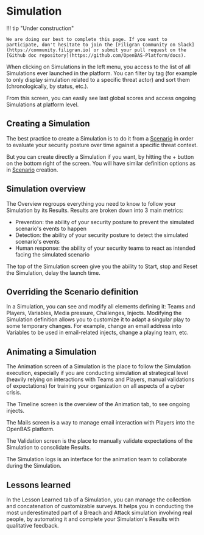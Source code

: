 # Simulation

!!! tip "Under construction"

    We are doing our best to complete this page. If you want to participate, don't hesitate to join the [Filigran Community on Slack](https://community.filigran.io) or submit your pull request on the [Github doc repository](https://github.com/OpenBAS-Platform/docs).


When clicking on Simulations in the left menu, you access to the list of all Simulations ever launched in the platform. You can filter by tag (for example to only display simulation related to a specific threat actor) and sort them (chronologically, by status, etc.).

From this screen, you can easily see last global scores and access ongoing Simulations at platform level.

## Creating a Simulation

The best practice to create a Simulation is to do it from a [Scenario](scenario.md) in order to evaluate your security posture over time against a specific threat context.

But you can create directly a Simulation if you want, by hitting the + button on the bottom right of the screen. You will have similar definition options as in [Scenario](scenario.md) creation.

<!-- screenshot liste des simulations -->

## Simulation overview

The Overview regroups everything you need to know to follow your Simulation by its Results. Results are broken down into 3 main metrics:

- Prevention: the ability of your security posture to prevent the simulated scenario's events to happen
- Detection: the ability of your security posture to detect the simulated scenario's events
- Human response: the ability of your security teams to react as intended facing the simulated scenario

The top of the Simulation screen give you the ability to Start, stop and Reset the Simulation, delay the launch time.

<!-- to complete when Samuel finish the screen --> 

<!-- screenshot of the Overview of a Simulation having run -->

## Overriding the Scenario definition 

In a Simulation, you can see and modify all elements defining it: Teams and Players, Variables, Media pressure, Challenges, Injects. Modifying the Simulation definition allows you to customize it to adapt a singular play to some temporary changes. For example, change an email address into Variables to be used in email-related injects, change a playing team, etc.

<!-- A screen of definition of a Simulation with some explicitly named elements -->

## Animating a Simulation

The Animation screen of a Simulation is the place to follow the Simulation execution, especially if you are conducting simulation at strategical level (heavily relying on interactions with Teams and Players, manual validations of expectations) for training your organization on all aspects of a cyber crisis.

The Timeline screen is the overview of the Animation tab, to see ongoing injects.

The Mails screen is a way to manage email interaction with Players into the OpenBAS platform.

The Validation screen is the place to manually validate expectations of the Simulation to consolidate Results.

The Simulation logs is an interface for the animation team to collaborate during the Simulation.

<!-- screenshot of the Animation Timeline screen -->

## Lessons learned

In the Lesson Learned tab of a Simulation, you can manage the collection and concatenation of customizable surveys. It helps you in conducting the most underestimated part of a Breach and Attack simulation involving real people, by automating it and complete your Simulation's Results with qualitative feedback.

<!-- to be completed -->

